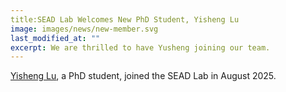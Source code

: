 ```yaml
---
title:SEAD Lab Welcomes New PhD Student, Yisheng Lu
image: images/news/new-member.svg
last_modified_at: ""
excerpt: We are thrilled to have Yusheng joining our team.
---
```


[Yisheng Lu](/members/yisheng-lu.html), a PhD student, joined the SEAD Lab in August 2025.
